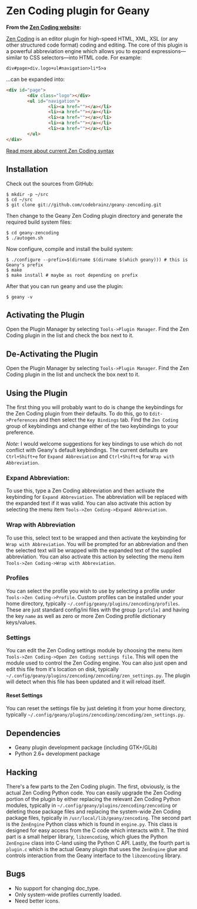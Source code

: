 Zen Coding plugin for Geany
===========================

**From the [Zen Coding website](https://code.google.com/p/zen-coding):**

[Zen Coding](https://code.google.com/p/zen-coding) is an editor plugin for
high-speed HTML, XML, XSL (or any other structured code format) coding and
editing. The core of this plugin is a powerful abbreviation engine which
allows you to expand expressions—similar to CSS selectors—into HTML code.
For example:

	div#page>div.logo+ul#navigation>li*5>a

...can be expanded into:

```html
<div id="page">
        <div class="logo"></div>
        <ul id="navigation">
                <li><a href=""></a></li>
                <li><a href=""></a></li>
                <li><a href=""></a></li>
                <li><a href=""></a></li>
                <li><a href=""></a></li>
        </ul>
</div>
```

[Read more about current Zen Coding syntax](https://code.google.com/p/zen-coding/wiki/ZenHTMLSelectorsEn)

Installation
------------

Check out the sources from GitHub:

	$ mkdir -p ~/src
	$ cd ~/src
	$ git clone git://github.com/codebrainz/geany-zencoding.git

Then change to the Geany Zen Coding plugin directory and generate the required
build system files:

	$ cd geany-zencoding
	$ ./autogen.sh

Now configure, compile and install the build system:

	$ ./configure --prefix=$(dirname $(dirname $(which geany))) # this is Geany's prefix
	$ make
	$ make install # maybe as root depending on prefix

After that you can run geany and use the plugin:

	$ geany -v

Activating the Plugin
---------------------

Open the Plugin Manager by selecting `Tools->Plugin Manager`.  Find the Zen
Coding plugin in the list and check the box next to it.

De-Activating the Plugin
------------------------

Open the Plugin Manager by selecting `Tools->Plugin Manager`.  Find the Zen
Coding plugin in the list and uncheck the box next to it.

Using the Plugin
----------------

The first thing you will probably want to do is change the keybindings for
the Zen Coding plugin from their defaults.  To do this, go to
`Edit->Preferences` and then select the `Key Bindings` tab.  Find the
`Zen Coding` group of keybindings and change either of the two keybindings to
your preference.

_Note:_ I would welcome suggestions for key bindings to use which do not
conflict with Geany's default keybindings.  The current defaults are
`Ctrl+Shift+e` for `Expand Abbreviation` and `Ctrl+Shift+q` for `Wrap with
Abbreviation`.

### Expand Abbreviation:

To use this, type a Zen Coding abbreviation and then activate the keybinding
for `Expand Abbreviation`.  The abbreviation will be replaced with the expanded
text if it was valid.  You can also activate this action by selecting the menu
item `Tools->Zen Coding->Expand Abbreviation`.

### Wrap with Abbreviation

To use this, select text to be wrapped and then activate the keybinding for
`Wrap with Abbreviation`.  You will be prompted for an abbreviation and then the
selected text will be wrapped with the expanded text of the supplied
abbreviation.  You can also activate this action by selecting the menu item
`Tools->Zen Coding->Wrap with Abbreviation`.

### Profiles

You can select the profile you wish to use by selecting a profile under
`Tools->Zen Coding->Profile`.  Custom profiles can be installed under your
home directory, typically `~/.config/geany/plugins/zencoding/profiles`.  These
are just standard config/ini files with the group `[profile]` and having the
key `name` as well as zero or more Zen Coding profile dictionary keys/values.

### Settings

You can edit the Zen Coding settings module by choosing the menu item
`Tools->Zen Coding->Open Zen Coding settings file`.  This will open the module
used to control the Zen Coding engine.  You can also just open and edit this
file from it's location on disk, typically
`~/.config/geany/plugins/zencoding/zencoding/zen_settings.py`.  The plugin
will detect when this file has been updated and it will reload itself.

#### Reset Settings

You can reset the settings file by just deleting it from your home directory,
typically `~/.config/geany/plugins/zencoding/zencoding/zen_settings.py`.

Dependencies
------------

* Geany plugin development package (including GTK+/GLib)
* Python 2.6+ development package

Hacking
-------

There's a few parts to the Zen Coding plugin.  The first, obviously, is the
actual Zen Coding Python code.  You can easily upgrade the Zen Coding portion
of the plugin by either replacing the relevant Zen Coding Python modules,
typically in `~/.config/geany/plugins/zencoding/zencoding` or deleting those
package files and replacing the system-wide Zen Coding package files, typically
in `/usr/local/lib/geany/zencoding`.  The second part is the `ZenEngine` Python
class which is found in `engine.py`.  This class is designed for easy access
from the C code which interacts with it.  The third part is a small helper
library, `libzencoding`, which glues the Python `ZenEngine` class into C-land
using the Python C API.  Lastly, the fourth part is `plugin.c` which is the
actual Geany plugin that uses the `ZenEngine` glue and controls interaction
from the Geany interface to the `libzencoding` library.

Bugs
----

* No support for changing doc_type.
* Only system-wide profiles currently loaded.
* Need better icons.
